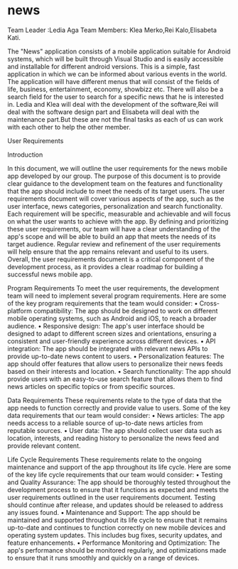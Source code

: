 # news
Team Leader :Ledia Aga
Team Members: Klea Merko,Rei Kalo,Elisabeta Kati.

The "News" application consists of a mobile application suitable for Android systems, which will be built through Visual Studio and is easily accessible
and installable for different android versions.
This is a simple, fast application in which we can be informed about various events in the world. The application will have different menus that will consist of the fields of life, business, entertainment, economy, showbizz etc. There will also be a search field for the user to search for a specific news that he is interested in.
Ledia and Klea will deal with the development of the software,Rei will deal with the software design part and Elisabeta will deal with the maintenance part.But these are not the final tasks as each of us can work with each other to help the other member.

User Requirements

Introduction

In this document, we will outline the user requirements for the news mobile app developed by our group. The purpose of this document is to provide clear guidance to the development team on the features and functionality that the app should include to meet the needs of its target users.
The user requirements document will cover various aspects of the app, such as the user interface, news categories, personalization and search functionality. Each requirement will be specific, measurable and achievable and will focus on what the user wants to achieve with the app.
By defining and prioritizing these user requirements, our team will have a clear understanding of the app's scope and will be able to build an app that meets the needs of its target audience. Regular review and refinement of the user requirements will help ensure that the app remains relevant and useful to its users. Overall, the user requirements document is a critical component of the development process, as it provides a clear roadmap for building a successful news mobile app.

Program Requirements
To meet the user requirements, the development team will need to implement several program requirements. Here are some of the key program requirements that the team would consider:
•	Cross-platform compatibility: The app should be designed to work on different mobile operating systems, such as Android and iOS, to reach a broader audience.
•	Responsive design: The app's user interface should be designed to adapt to different screen sizes and orientations, ensuring a consistent and user-friendly experience across different devices.
•	API integration: The app should be integrated with relevant news APIs to provide up-to-date news content to users.
•	Personalization features: The app should offer features that allow users to personalize their news feeds based on their interests and location.
•	Search functionality: The app should provide users with an easy-to-use search feature that allows them to find news articles on specific topics or from specific sources.

Data Requirements
These requirements relate to the type of data that the app needs to function correctly and provide value to users. Some of the key data requirements that our team would consider:
•	News articles: The app needs access to a reliable source of up-to-date news articles from reputable sources.
•	User data: The app should collect user data such as location, interests, and reading history to personalize the news feed and provide relevant content.

Life Cycle Requirements
These requirements relate to the ongoing maintenance and support of the app throughout its life cycle. Here are some of the key life cycle requirements that our team would consider:
•	Testing and Quality Assurance: The app should be thoroughly tested throughout the development process to ensure that it functions as expected and meets the user requirements outlined in the user requirements document. Testing should continue after release, and updates should be released to address any issues found.
•	Maintenance and Support: The app should be maintained and supported throughout its life cycle to ensure that it remains up-to-date and continues to function correctly on new mobile devices and operating system updates. This includes bug fixes, security updates, and feature enhancements.
•	Performance Monitoring and Optimization: The app's performance should be monitored regularly, and optimizations made to ensure that it runs smoothly and quickly on a range of devices.

